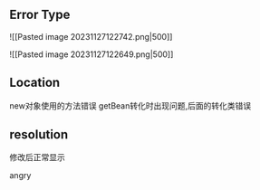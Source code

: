 ## Error Type
![[Pasted image 20231127122742.png|500]]

![[Pasted image 20231127122649.png|500]]
## Location
new对象使用的方法错误
getBean转化时出现问题,后面的转化类错误
## resolution
修改后正常显示

angry